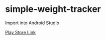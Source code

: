 # simple-weight-tracker
Import into Android Studio
<p><a href="https://play.google.com/store/apps/details?id=com.doubleblacksoftware.tracker">Play Store Link</a></p>
